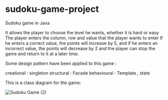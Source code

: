 # sudoku-game-project

Sudoku game in Java

It allows the player to choose the level he wants, whether it is hard or easy
The player enters the column, row and value that the player wants to enter
If he enters a correct value, the points will increase by 5, and if he enters an incorrect value, the points will decrease by 2 and the player can stop the game and return to it at a later time.

Some design pattern have been applied to this game :

creational : singleton 
structural : Facade
behavioural : Template , state 

This is a class diagram for the game:


![Sudoku Game (2)](https://user-images.githubusercontent.com/108003187/200562696-098e00a7-4abe-420d-a718-47bb371fadeb.png)

